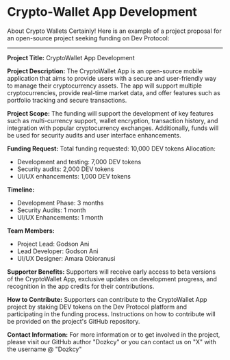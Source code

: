 # Crypto-Wallet App Development
About Crypto Wallets 
Certainly! Here is an example of a project proposal for an open-source project seeking funding on Dev Protocol:

---

**Project Title:** CryptoWallet App Development

**Project Description:**
The CryptoWallet App is an open-source mobile application that aims to provide users with a secure and user-friendly way to manage their cryptocurrency assets. The app will support multiple cryptocurrencies, provide real-time market data, and offer features such as portfolio tracking and secure transactions.

**Project Scope:**
The funding will support the development of key features such as multi-currency support, wallet encryption, transaction history, and integration with popular cryptocurrency exchanges. Additionally, funds will be used for security audits and user interface enhancements.

**Funding Request:**
Total funding requested: 10,000 DEV tokens
Allocation:
- Development and testing: 7,000 DEV tokens
- Security audits: 2,000 DEV tokens
- UI/UX enhancements: 1,000 DEV tokens

**Timeline:**
- Development Phase: 3 months
- Security Audits: 1 month
- UI/UX Enhancements: 1 month

**Team Members:**
- Project Lead: Godson Ani
- Lead Developer: Godson Ani
- UI/UX Designer: Amara Obioranusi

**Supporter Benefits:**
Supporters will receive early access to beta versions of the CryptoWallet App, exclusive updates on development progress, and recognition in the app credits for their contributions.

**How to Contribute:**
Supporters can contribute to the CryptoWallet App project by staking DEV tokens on the Dev Protocol platform and participating in the funding process. Instructions on how to contribute will be provided on the project's GitHub repository.

**Contact Information:**
For more information or to get involved in the project, please visit our GitHub author "Dozkcy" or you can contact us on "X" with the username @ "Dozkcy"

